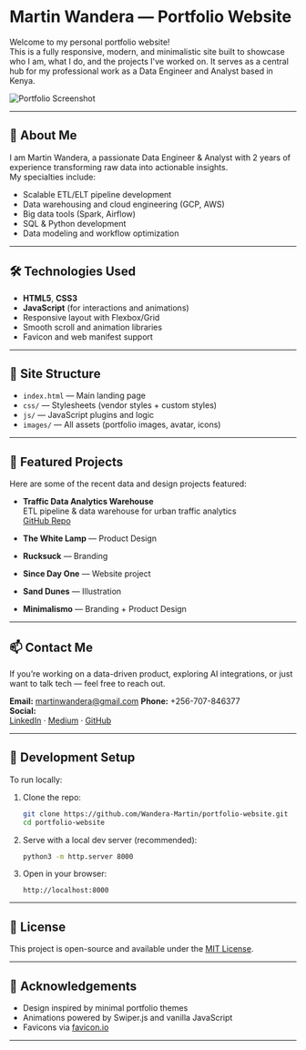 # Martin Wandera — Portfolio Website

Welcome to my personal portfolio website!  
This is a fully responsive, modern, and minimalistic site built to showcase who I am, what I do, and the projects I've worked on. It serves as a central hub for my professional work as a Data Engineer and Analyst based in Kenya.

![Portfolio Screenshot](port.png)

---

## 🚀 About Me

I am Martin Wandera, a passionate Data Engineer & Analyst with 2 years of experience transforming raw data into actionable insights.  
My specialties include:

- Scalable ETL/ELT pipeline development
- Data warehousing and cloud engineering (GCP, AWS)
- Big data tools (Spark, Airflow)
- SQL & Python development
- Data modeling and workflow optimization

---

## 🛠️ Technologies Used

- **HTML5**, **CSS3**
- **JavaScript** (for interactions and animations)
- Responsive layout with Flexbox/Grid
- Smooth scroll and animation libraries
- Favicon and web manifest support

---

## 📁 Site Structure

- `index.html` — Main landing page
- `css/` — Stylesheets (vendor styles + custom styles)
- `js/` — JavaScript plugins and logic
- `images/` — All assets (portfolio images, avatar, icons)

---

## 💼 Featured Projects

Here are some of the recent data and design projects featured:

- **Traffic Data Analytics Warehouse**  
  ETL pipeline & data warehouse for urban traffic analytics  
  [GitHub Repo](https://github.com/Wandera-Martin/traffic-data-engineering-warehouse)

- **The White Lamp** — Product Design  
- **Rucksuck** — Branding  
- **Since Day One** — Website project  
- **Sand Dunes** — Illustration  
- **Minimalismo** — Branding + Product Design

---

## 📫 Contact Me

If you’re working on a data-driven product, exploring AI integrations, or just want to talk tech — feel free to reach out.

**Email:** [martinwandera@gmail.com](mailto:martinwandera@gmail.com)
**Phone:** +256-707-846377  
**Social:**  
[LinkedIn](https://linkedin.com/in/martin-wandera) · [Medium](https://medium.com/@martinwandera) · [GitHub](https://github.com/Wandera-Martin)

---

## 🔧 Development Setup

To run locally:

1. Clone the repo:
    ```bash
    git clone https://github.com/Wandera-Martin/portfolio-website.git
    cd portfolio-website
    ```

2. Serve with a local dev server (recommended):
    ```bash
    python3 -m http.server 8000
    ```

3. Open in your browser:
    ```
    http://localhost:8000
    ```

---

## 📝 License

This project is open-source and available under the [MIT License](LICENSE).

---

## 🙌 Acknowledgements

- Design inspired by minimal portfolio themes
- Animations powered by Swiper.js and vanilla JavaScript
- Favicons via [favicon.io](https://favicon.io)

---


